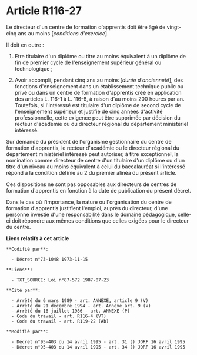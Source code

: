 # Article R116-27

Le directeur d'un centre de formation d'apprentis doit être âgé de vingt-cinq ans au moins [*conditions d'exercice*].

Il doit en outre :

1. Etre titulaire d'un diplôme ou titre au moins équivalent à un diplôme de fin de premier cycle de l'enseignement supérieur
général ou technologique ;

2. Avoir accompli, pendant cinq ans au moins [*durée d'ancienneté*], des fonctions d'enseignement dans un établissement
technique public ou privé ou dans un centre de formation d'apprentis créé en application des articles L. 116-1 à L. 116-8, à
raison d'au moins 200 heures par an. Toutefois, si l'intéressé est titulaire d'un diplôme de second cycle de l'enseignement
supérieur et justifie de cinq années d'activité professionnelle, cette exigence peut être supprimée par décision du recteur
d'académie ou du directeur régional du département ministériel intéressé.

Sur demande du président de l'organisme gestionnaire du centre de formation d'apprentis, le recteur d'académie ou le
directeur régional du département ministériel intéressé peut autoriser, à titre exceptionnel, la nomination comme directeur
de centre d'un titulaire d'un diplôme ou d'un titre d'un niveau au moins équivalent à celui du baccalauréat si l'intéressé
répond à la condition définie au 2 du premier alinéa du présent article.

Ces dispositions ne sont pas opposables aux directeurs de centres de formation d'apprentis en fonction à la date de
publication du présent décret.

Dans le cas où l'importance, la nature ou l'organisation du centre de formation d'apprentis justifient l'emploi, auprès du
directeur, d'une personne investie d'une responsabilité dans le domaine pédagogique, celle-ci doit répondre aux mêmes
conditions que celles exigées pour le directeur du centre.

**Liens relatifs à cet article**

	**Codifié par**:

	  - Décret n°73-1048 1973-11-15

	**Liens**:

	  - TXT_SOURCE: Loi n°87-572 1987-07-23

	**Cité par**:

	  - Arrêté du 6 mars 1989 - art. ANNEXE, article 9 (V)
	  - Arrêté du 21 décembre 1994 - art. Annexe art. 9 (V)
	  - Arrêté du 16 juillet 1986 - art. ANNEXE (P)
	  - Code du travail - art. R116-4 (VT)
	  - Code du travail - art. R119-22 (Ab)

	**Modifié par**:

	  - Décret n°95-403 du 14 avril 1995 - art. 31 () JORF 16 avril 1995
	  - Décret n°95-403 du 14 avril 1995 - art. 34 () JORF 16 avril 1995
